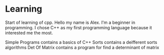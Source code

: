 # Learning
Start of learning of cpp.
Hello my name is Alex.
I'm a beginner in programming.
I chose C++ as my first programming language because it interested me the most.

Simple Programs contains a basics of C++
Sorts contains a deifferent sorts algorithms
Det Of Matrix contains a program for find a determinant of matrix
